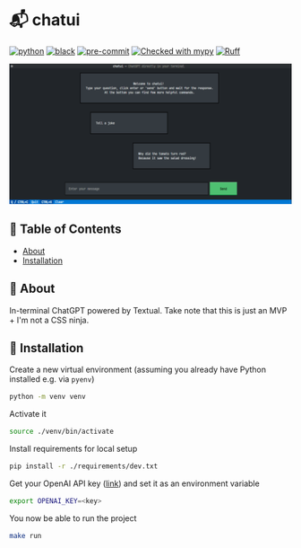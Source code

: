 # 📬 chatui

[![python](https://img.shields.io/static/v1?label=python&message=3.11&color=informational&logo=python&logoColor=white)](https://www.python.org/)
[![black](https://img.shields.io/badge/code%20style-black-000000.svg)](https://github.com/python/black)
[![pre-commit](https://img.shields.io/badge/pre--commit-enabled-brightgreen?logo=pre-commit&logoColor=white)](https://github.com/pre-commit/pre-commit)
[![Checked with mypy](https://www.mypy-lang.org/static/mypy_badge.svg)](https://mypy-lang.org/)
[![Ruff](https://img.shields.io/endpoint?url=https://raw.githubusercontent.com/charliermarsh/ruff/main/assets/badge/v0.json)](https://github.com/charliermarsh/ruff)

![chatui cover](.github/static/chatui.png)

## 📝 Table of Contents

- [About](#about)
- [Installation](#installation)

## 📖 About <a name = "about"></a>

In-terminal ChatGPT powered by Textual. Take note that this is just an MVP + I'm not a CSS ninja.

## 💾 Installation <a name = "installation"></a>

Create a new virtual environment (assuming you already have Python installed e.g. via `pyenv`)

```bash
python -m venv venv
```

Activate it

```bash
source ./venv/bin/activate
```

Install requirements for local setup

```bash
pip install -r ./requirements/dev.txt
```

Get your OpenAI API key ([link](https://platform.openai.com/account/api-keys)) and set it as an environment variable

```bash
export OPENAI_KEY=<key>
```

You now be able to run the project

```bash
make run
```
